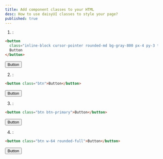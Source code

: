 ```yaml
---
title: Add component classes to your HTML
desc: How to use daisyUI classes to style your page?
published: true
---
```


<script>
  import Translate from "@components/Translate.svelte"
</script>
<Translate text="Once you <a href='/docs/install/'>installed daisyUI</a>, you can use component classes like <code>btn</code>, <code>card</code>, etc." />

1. <Translate text="So instead of making a button using only utility classes" />:

```html
<button
  class="inline-block cursor-pointer rounded-md bg-gray-800 px-4 py-3 text-center text-sm font-semibold uppercase text-white transition duration-200 ease-in-out hover:bg-gray-900">
  Button
</button>
```

<button class="inline-block px-4 py-3 text-sm font-semibold text-center text-white uppercase transition duration-200 ease-in-out bg-gray-800 rounded-md cursor-pointer hover:bg-gray-900">Button</button>

2. <Translate text="You can just use a component class like this" />:

```html
<button class="btn">Button</button>
```

<button class="btn">Button</button>

3. <Translate text="Then you can modify the component with daisyUI additional utility classes" />:

```html
<button class="btn btn-primary">Button</button>
```

<button class="btn btn-primary">Button</button>

4. <Translate text="Or you can modify the component with Tailwind CSS utility classes" />:

```html
<button class="btn w-64 rounded-full">Button</button>
```

<button class="w-64 rounded-full btn">Button</button>
